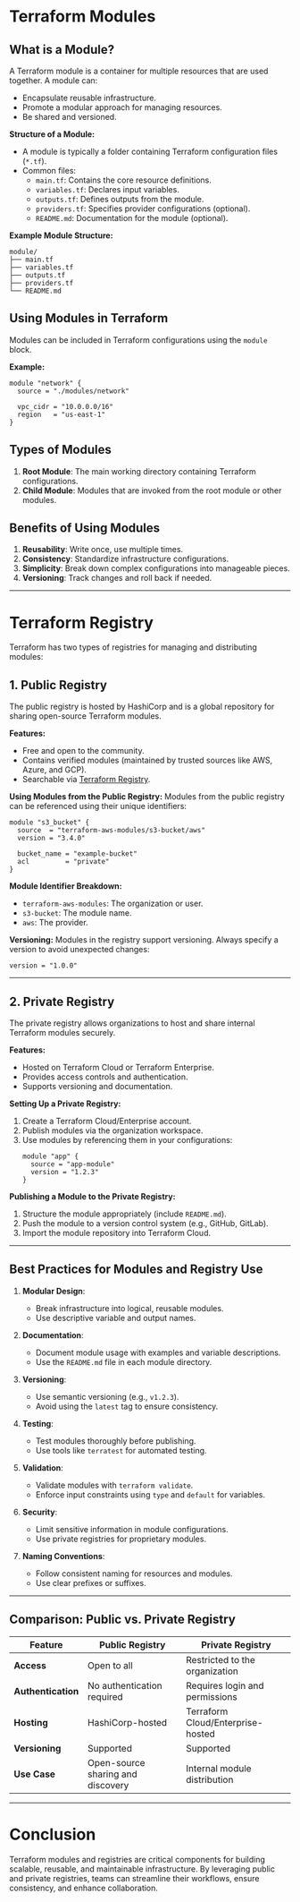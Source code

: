 # **Terraform Modules**

## **What is a Module?**
A Terraform module is a container for multiple resources that are used together. A module can:
- Encapsulate reusable infrastructure.
- Promote a modular approach for managing resources.
- Be shared and versioned.

**Structure of a Module:**
- A module is typically a folder containing Terraform configuration files (`*.tf`).
- Common files:
  - `main.tf`: Contains the core resource definitions.
  - `variables.tf`: Declares input variables.
  - `outputs.tf`: Defines outputs from the module.
  - `providers.tf`: Specifies provider configurations (optional).
  - `README.md`: Documentation for the module (optional).

**Example Module Structure:**
```
module/
├── main.tf
├── variables.tf
├── outputs.tf
├── providers.tf
└── README.md
```

## **Using Modules in Terraform**
Modules can be included in Terraform configurations using the `module` block.

**Example:**
```hcl
module "network" {
  source = "./modules/network"

  vpc_cidr = "10.0.0.0/16"
  region   = "us-east-1"
}
```

## **Types of Modules**
1. **Root Module**: The main working directory containing Terraform configurations.
2. **Child Module**: Modules that are invoked from the root module or other modules.

## **Benefits of Using Modules**
1. **Reusability**: Write once, use multiple times.
2. **Consistency**: Standardize infrastructure configurations.
3. **Simplicity**: Break down complex configurations into manageable pieces.
4. **Versioning**: Track changes and roll back if needed.

---

# **Terraform Registry**

Terraform has two types of registries for managing and distributing modules:

## **1. Public Registry**
The public registry is hosted by HashiCorp and is a global repository for sharing open-source Terraform modules.

**Features:**
- Free and open to the community.
- Contains verified modules (maintained by trusted sources like AWS, Azure, and GCP).
- Searchable via [Terraform Registry](https://registry.terraform.io/).

**Using Modules from the Public Registry:**
Modules from the public registry can be referenced using their unique identifiers:
```hcl
module "s3_bucket" {
  source  = "terraform-aws-modules/s3-bucket/aws"
  version = "3.4.0"

  bucket_name = "example-bucket"
  acl         = "private"
}
```

**Module Identifier Breakdown:**
- `terraform-aws-modules`: The organization or user.
- `s3-bucket`: The module name.
- `aws`: The provider.

**Versioning:**
Modules in the registry support versioning. Always specify a version to avoid unexpected changes:
```hcl
version = "1.0.0"
```

---

## **2. Private Registry**
The private registry allows organizations to host and share internal Terraform modules securely.

**Features:**
- Hosted on Terraform Cloud or Terraform Enterprise.
- Provides access controls and authentication.
- Supports versioning and documentation.

**Setting Up a Private Registry:**
1. Create a Terraform Cloud/Enterprise account.
2. Publish modules via the organization workspace.
3. Use modules by referencing them in your configurations:
   ```hcl
   module "app" {
     source = "app-module"
     version = "1.2.3"
   }
   ```

**Publishing a Module to the Private Registry:**
1. Structure the module appropriately (include `README.md`).
2. Push the module to a version control system (e.g., GitHub, GitLab).
3. Import the module repository into Terraform Cloud.

---

## **Best Practices for Modules and Registry Use**

1. **Modular Design**:
   - Break infrastructure into logical, reusable modules.
   - Use descriptive variable and output names.

2. **Documentation**:
   - Document module usage with examples and variable descriptions.
   - Use the `README.md` file in each module directory.

3. **Versioning**:
   - Use semantic versioning (e.g., `v1.2.3`).
   - Avoid using the `latest` tag to ensure consistency.

4. **Testing**:
   - Test modules thoroughly before publishing.
   - Use tools like `terratest` for automated testing.

5. **Validation**:
   - Validate modules with `terraform validate`.
   - Enforce input constraints using `type` and `default` for variables.

6. **Security**:
   - Limit sensitive information in module configurations.
   - Use private registries for proprietary modules.

7. **Naming Conventions**:
   - Follow consistent naming for resources and modules.
   - Use clear prefixes or suffixes.

---

## **Comparison: Public vs. Private Registry**

| Feature               | Public Registry                     | Private Registry                       |
|-----------------------|-------------------------------------|---------------------------------------|
| **Access**            | Open to all                        | Restricted to the organization         |
| **Authentication**    | No authentication required         | Requires login and permissions         |
| **Hosting**           | HashiCorp-hosted                   | Terraform Cloud/Enterprise-hosted      |
| **Versioning**        | Supported                          | Supported                              |
| **Use Case**          | Open-source sharing and discovery  | Internal module distribution           |

---

# **Conclusion**
Terraform modules and registries are critical components for building scalable, reusable, and maintainable infrastructure. By leveraging public and private registries, teams can streamline their workflows, ensure consistency, and enhance collaboration.